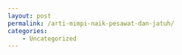 ```yaml
---
layout: post
permalink: /arti-mimpi-naik-pesawat-dan-jatuh/
categories:
    - Uncategorized
---
```


